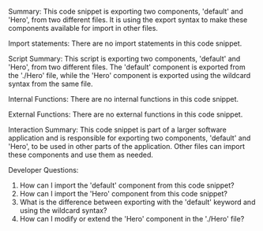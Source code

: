 Summary:
This code snippet is exporting two components, 'default' and 'Hero', from two different files. It is using the export syntax to make these components available for import in other files.

Import statements:
There are no import statements in this code snippet.

Script Summary:
This script is exporting two components, 'default' and 'Hero', from two different files. The 'default' component is exported from the './Hero' file, while the 'Hero' component is exported using the wildcard syntax from the same file.

Internal Functions:
There are no internal functions in this code snippet.

External Functions:
There are no external functions in this code snippet.

Interaction Summary:
This code snippet is part of a larger software application and is responsible for exporting two components, 'default' and 'Hero', to be used in other parts of the application. Other files can import these components and use them as needed.

Developer Questions:
1. How can I import the 'default' component from this code snippet?
2. How can I import the 'Hero' component from this code snippet?
3. What is the difference between exporting with the 'default' keyword and using the wildcard syntax?
4. How can I modify or extend the 'Hero' component in the './Hero' file?